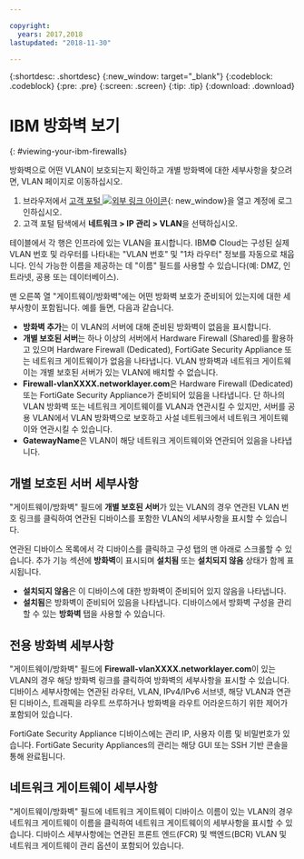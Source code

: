 ```yaml
---

copyright:
  years: 2017,2018
lastupdated: "2018-11-30"

---
```


{:shortdesc: .shortdesc}
{:new_window: target="_blank"}
{:codeblock: .codeblock}
{:pre: .pre}
{:screen: .screen}
{:tip: .tip}
{:download: .download}

# IBM 방화벽 보기
{: #viewing-your-ibm-firewalls}

방화벽으로 어떤 VLAN이 보호되는지 확인하고 개별 방화벽에 대한 세부사항을 찾으려면, VLAN 페이지로 이동하십시오.

1. 브라우저에서 [고객 포털 ![외부 링크 아이콘](../../icons/launch-glyph.svg "외부 링크 아이콘")](https://control.softlayer.com/){: new_window}을 열고 계정에 로그인하십시오.
2. 고객 포털 탐색에서 **네트워크 > IP 관리 > VLAN**을 선택하십시오.

테이블에서 각 행은 인프라에 있는 VLAN을 표시합니다. IBM© Cloud는 구성된 실제 VLAN 번호 및 라우터를 나타내는 "VLAN 번호" 및 "1차 라우터" 정보를 자동으로 채웁니다. 인식 가능한 이름을 제공하는 데 "이름" 필드를 사용할 수 있습니다(예: DMZ, 인트라넷, 공용 또는 데이터베이스).

맨 오른쪽 열 "게이트웨이/방화벽"에는 어떤 방화벽 보호가 준비되어 있는지에 대한 세부사항이 포함됩니다. 예를 들면, 다음과 같습니다.

- **방화벽 추가**는 이 VLAN의 서버에 대해 준비된 방화벽이 없음을 표시합니다.
- **개별 보호된 서버**는 하나 이상의 서버에서 Hardware Firewall (Shared)를 활용하고 있으며 Hardware Firewall (Dedicated), FortiGate Security Appliance 또는 네트워크 게이트웨이가 없음을 나타냅니다. VLAN 방화벽과 네트워크 게이트웨이는 개별 보호된 서버가 있는 VLAN에 배치할 수 없습니다.
- **Firewall-vlanXXXX.networklayer.com**은 Hardware Firewall (Dedicated) 또는 FortiGate Security Appliance가 준비되어 있음을 나타냅니다. 단 하나의 VLAN 방화벽 또는 네트워크 게이트웨이를 VLAN과 연관시킬 수 있지만, 서버를 공용 VLAN에서 VLAN 방화벽으로 보호하고 사설 네트워크에서 네트워크 게이트웨이와 연관시킬 수 있습니다.
- **GatewayName**은 VLAN이 해당 네트워크 게이트웨이와 연관되어 있음을 나타냅니다.

## 개별 보호된 서버 세부사항

"게이트웨이/방화벽" 필드에 **개별 보호된 서버**가 있는 VLAN의 경우 연관된 VLAN 번호 링크를 클릭하여 연관된 디바이스를 포함한 VLAN의 세부사항을 표시할 수 있습니다.

연관된 디바이스 목록에서 각 디바이스를 클릭하고 구성 탭의 맨 아래로 스크롤할 수 있습니다. 추가 기능 섹션에 **방화벽**이 표시되며 **설치됨** 또는 **설치되지 않음** 상태가 함께 표시됩니다.

- **설치되지 않음**은 이 디바이스에 대한 방화벽이 준비되어 있지 않음을 나타냅니다.
- **설치됨**은 방화벽이 준비되어 있음을 나타냅니다. 디바이스에서 방화벽 구성을 관리할 수 있는 **방화벽** 탭을 사용할 수 있습니다.

## 전용 방화벽 세부사항

"게이트웨이/방화벽" 필드에 **Firewall-vlanXXXX.networklayer.com**이 있는 VLAN의 경우 해당 방화벽 링크를 클릭하여 방화벽의 세부사항을 표시할 수 있습니다. 디바이스 세부사항에는 연관된 라우터, VLAN, IPv4/IPv6 서브넷, 해당 VLAN과 연관된 디바이스, 트래픽을 라우트 쓰루하거나 방화벽을 라우트 어라운드하기 위한 제어가 포함되어 있습니다.

FortiGate Security Appliance 디바이스에는 관리 IP, 사용자 이름 및 비밀번호가 있습니다.  FortiGate Security Appliances의 관리는 해당 GUI 또는 SSH 기반 콘솔을 통해 완료됩니다.

## 네트워크 게이트웨이 세부사항

"게이트웨이/방화벽" 필드에 네트워크 게이트웨이 디바이스 이름이 있는 VLAN의 경우 네트워크 게이트웨이 이름을 클릭하여 네트워크 게이트웨이의 세부사항을 표시할 수 있습니다. 디바이스 세부사항에는 연관된 프론트 엔드(FCR) 및 백엔드(BCR) VLAN 및 네트워크 게이트웨이 관리 옵션이 포함되어 있습니다.
